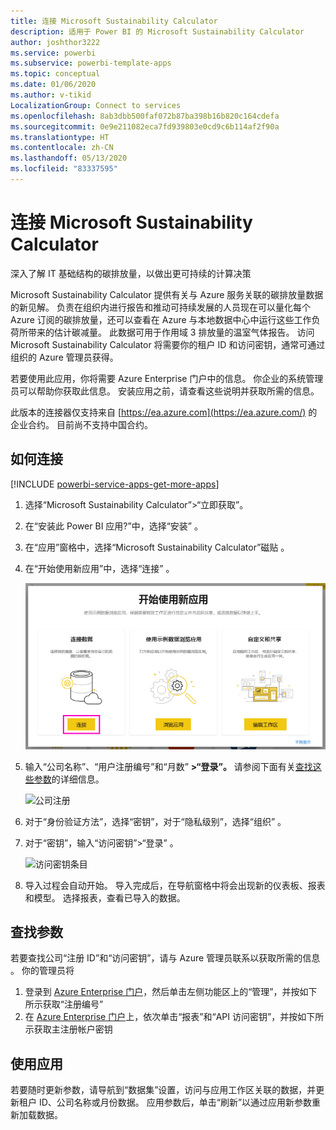 ```yaml
---
title: 连接 Microsoft Sustainability Calculator
description: 适用于 Power BI 的 Microsoft Sustainability Calculator
author: joshthor3222
ms.service: powerbi
ms.subservice: powerbi-template-apps
ms.topic: conceptual
ms.date: 01/06/2020
ms.author: v-tikid
LocalizationGroup: Connect to services
ms.openlocfilehash: 8ab3dbb500faf072b87ba398b16b820c164cdefa
ms.sourcegitcommit: 0e9e211082eca7fd939803e0cd9c6b114af2f90a
ms.translationtype: HT
ms.contentlocale: zh-CN
ms.lasthandoff: 05/13/2020
ms.locfileid: "83337595"
---
```

# <a name="connect-the-microsoft-sustainability-calculator"></a>连接 Microsoft Sustainability Calculator
深入了解 IT 基础结构的碳排放量，以做出更可持续的计算决策

Microsoft Sustainability Calculator 提供有关与 Azure 服务关联的碳排放量数据的新见解。 负责在组织内进行报告和推动可持续发展的人员现在可以量化每个 Azure 订阅的碳排放量，还可以查看在 Azure 与本地数据中心中运行这些工作负荷所带来的估计碳减量。 此数据可用于作用域 3 排放量的温室气体报告。 访问 Microsoft Sustainability Calculator 将需要你的租户 ID 和访问密钥，通常可通过组织的 Azure 管理员获得。

若要使用此应用，你将需要 Azure Enterprise 门户中的信息。 你企业的系统管理员可以帮助你获取此信息。 安装应用之前，请查看这些说明并获取所需的信息。 

此版本的连接器仅支持来自 [https://ea.azure.com](https://ea.azure.com/) 的企业合约。 目前尚不支持中国合约。

## <a name="how-to-connect"></a>如何连接
[!INCLUDE [powerbi-service-apps-get-more-apps](../includes/powerbi-service-apps-get-more-apps.md)]

1. 选择“Microsoft Sustainability Calculator”\>“立即获取”。
1. 在“安装此 Power BI 应用?”中，选择“安装” 。
1. 在“应用”窗格中，选择“Microsoft Sustainability Calculator”磁贴 。
1. 在“开始使用新应用”中，选择“连接” 。

    ![开始使用新应用](media/service-connect-to-zendesk/power-bi-new-app-connect-get-started.png)

1. 输入“公司名称”、“用户注册编号”和“月数” **\>“登录”。** 请参阅下面有关[查找这些参数](#finding-parameters)的详细信息。

    ![公司注册](media/service-connect-to-microsoft-sustainability-calculator/company-enrollment.png)

1. 对于“身份验证方法”，选择“密钥”，对于“隐私级别”，选择“组织”   。
1. 对于“密钥”，输入“访问密钥”\>“登录” 。

    ![访问密钥条目](media/service-connect-to-microsoft-sustainability-calculator/access-key-entry.png)

1. 导入过程会自动开始。 导入完成后，在导航窗格中将会出现新的仪表板、报表和模型。 选择报表，查看已导入的数据。

## <a name="finding-parameters"></a>查找参数

若要查找公司“注册 ID”和“访问密钥”，请与 Azure 管理员联系以获取所需的信息 。 你的管理员将

1. 登录到 [Azure Enterprise 门户](https://ea.azure.com)，然后单击左侧功能区上的“管理”，并按如下所示获取“注册编号” 
2. 在 [Azure Enterprise 门户](https://ea.azure.com)上，依次单击“报表”和“API 访问密钥”，并按如下所示获取主注册帐户密钥

## <a name="using-the-app"></a>使用应用

若要随时更新参数，请导航到“数据集”设置，访问与应用工作区关联的数据，并更新租户 ID、公司名称或月份数据。 应用参数后，单击“刷新”以通过应用新参数重新加载数据。